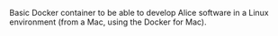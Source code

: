 Basic Docker container to be able to develop Alice software in a Linux environment (from a Mac, using the Docker for Mac).

